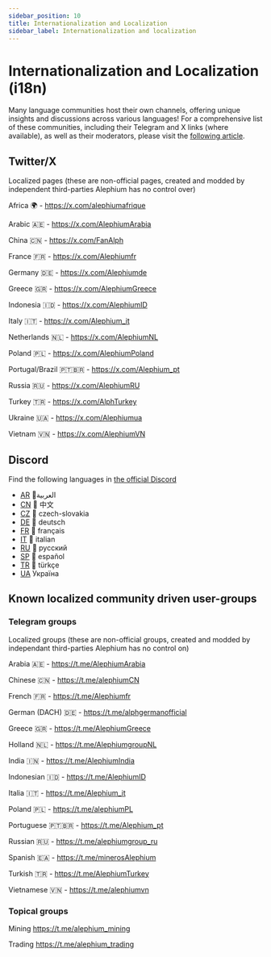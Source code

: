 ```yaml
---
sidebar_position: 10
title: Internationalization and Localization
sidebar_label: Internationalization and localization
---
```



# Internationalization and Localization (i18n)

Many language communities host their own channels, offering unique insights and discussions across various languages! For a comprehensive list of these communities, including their Telegram and X links (where available), as well as their moderators, please visit the [following article](https://x.com/alephium/status/1818326917881196594).

## Twitter/X

Localized pages (these are non-official pages, created and modded by independent third-parties Alephium has no control over)

Africa 🌍 - https://x.com/alephiumafrique

Arabic 🇦🇪 - https://x.com/AlephiumArabia

China 🇨🇳 - https://x.com/FanAlph

France 🇫🇷 - https://x.com/Alephiumfr

Germany 🇩🇪 - https://x.com/Alephiumde

Greece 🇬🇷 - https://x.com/AlephiumGreece

Indonesia 🇮🇩 - https://x.com/AlephiumID

Italy 🇮🇹 - https://x.com/Alephium_it

Netherlands 🇳🇱 - https://x.com/AlephiumNL

Poland 🇵🇱 - https://x.com/AlephiumPoland

Portugal/Brazil 🇵🇹🇧🇷 - https://x.com/Alephium_pt

Russia 🇷🇺 - https://x.com/AlephiumRU

Turkey 🇹🇷 - https://x.com/AlphTurkey

Ukraine 🇺🇦 - https://x.com/Alephiumua

Vietnam 🇻🇳 - https://x.com/AlephiumVN


## Discord

Find the following languages in [the official Discord](https://alephium.org/discord)

- [AR](https://discord.com/channels/747741246667227157/938131961866776646) 🌙العربية
- [CN](https://discord.com/channels/747741246667227157/908043080773566474) 🐼 中文
- [CZ](https://discord.com/channels/747741246667227157/926505567458050098) 🏒 czech-slovakia
- [DE](https://discord.com/channels/747741246667227157/908086677245919252) 🌭 deutsch
- [FR](https://discord.com/channels/747741246667227157/908086349641445436) 🥖 français
- [IT](https://discord.com/channels/747741246667227157/1261348572712931500) 🍕 italian
- [RU](https://discord.com/channels/747741246667227157/910086877724438528) 🐻 русский
- [SP](https://discord.com/channels/747741246667227157/929476045948731432) 🌮 español
- [TR](https://discord.com/channels/747741246667227157/932275739028496434) 🐺 türkçe
- [UA](https://discord.com/channels/747741246667227157/1110946315367624835) Україна

## Known localized community driven user-groups

### Telegram groups

Localized groups (these are non-official groups, created and modded by independant third-parties Alephium has no control on)

Arabia 🇦🇪 - https://t.me/AlephiumArabia

Chinese 🇨🇳 - https://t.me/alephiumCN

French 🇫🇷 - https://t.me/Alephiumfr

German (DACH) 🇩🇪 - https://t.me/alphgermanofficial

Greece 🇬🇷 - https://t.me/AlephiumGreece

Holland 🇳🇱 - https://t.me/AlephiumgroupNL

India 🇮🇳 - https://t.me/AlephiumIndia

Indonesian 🇮🇩 - https://t.me/AlephiumID

Italia 🇮🇹 - https://t.me/Alephium_it

Poland 🇵🇱 - https://t.me/alephiumPL

Portuguese 🇵🇹🇧🇷 - https://t.me/Alephium_pt

Russian 🇷🇺 - https://t.me/alephiumgroup_ru

Spanish 🇪🇦 - https://t.me/minerosAlephium

Turkish 🇹🇷 - https://t.me/AlephiumTurkey

Vietnamese 🇻🇳 - https://t.me/alephiumvn


### Topical groups

Mining https://t.me/alephium_mining

Trading https://t.me/alephium_trading

